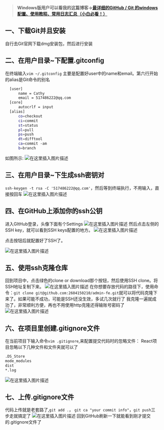 
>**Windows版用户可以看我的这篇博客->[最详细的GitHub / Git 的windows配置、使用教程、常用日志汇总（小白必看！）](https://blog.csdn.net/jal517486222/article/details/79967632)**
## 一、下载Git并且安装
自行去Git官网下载dmg安装包，然后进行安装
## 二、在用户目录~下配置.gitconfig
在终端输入`vim ~/.gitconfig`
主要是配置好user中的name和email。第六行开始的alias是Git命令的别名
```sh
  [user]
      name = Cathy
      email = 517486222@qq.com
  [core]
      autocrlf = input
  [alias]
      co=checkout
      ci=commit
      st=status
      pl=pull
      ps=push
      dt=difftool
      ca=commit -am
      b=branch
```
如图所示:
![在这里插入图片描述](https://img-blog.csdnimg.cn/20190911060943499.png?x-oss-process=image/watermark,type_ZmFuZ3poZW5naGVpdGk,shadow_10,text_aHR0cHM6Ly9ibG9nLmNzZG4ubmV0L2phbDUxNzQ4NjIyMg==,size_16,color_FFFFFF,t_70)
## 三、在用户目录~下生成ssh密钥对
`ssh-keygen -t rsa -C '517486222@qq.com'`，然后等到终端执行，不用输入，直接按回车
![在这里插入图片描述](https://img-blog.csdnimg.cn/20190911061648271.png?x-oss-process=image/watermark,type_ZmFuZ3poZW5naGVpdGk,shadow_10,text_aHR0cHM6Ly9ibG9nLmNzZG4ubmV0L2phbDUxNzQ4NjIyMg==,size_16,color_FFFFFF,t_70)
## 四、在GitHub上添加你的ssh公钥
进入GItHub登录，头像下面有个Settings
![在这里插入图片描述](https://img-blog.csdnimg.cn/20190911061719786.png?x-oss-process=image/watermark,type_ZmFuZ3poZW5naGVpdGk,shadow_10,text_aHR0cHM6Ly9ibG9nLmNzZG4ubmV0L2phbDUxNzQ4NjIyMg==,size_16,color_FFFFFF,t_70)
然后点击左侧的SSH key，就可以看到SSH keys配置的地方。
![在这里插入图片描述](https://img-blog.csdnimg.cn/20190911062001353.png?x-oss-process=image/watermark,type_ZmFuZ3poZW5naGVpdGk,shadow_10,text_aHR0cHM6Ly9ibG9nLmNzZG4ubmV0L2phbDUxNzQ4NjIyMg==,size_16,color_FFFFFF,t_70)

点击按钮后就配置好了SSH了。

![在这里插入图片描述](https://img-blog.csdnimg.cn/20190911061835362.png?x-oss-process=image/watermark,type_ZmFuZ3poZW5naGVpdGk,shadow_10,text_aHR0cHM6Ly9ibG9nLmNzZG4ubmV0L2phbDUxNzQ4NjIyMg==,size_16,color_FFFFFF,t_70)
## 五、使用ssh克隆仓库
回到项目中，点击绿色的clone or download那个按钮，然后使用SSH clone。将SSH地址复制下来。
![在这里插入图片描述](https://img-blog.csdnimg.cn/20190911062118139.png?x-oss-process=image/watermark,type_ZmFuZ3poZW5naGVpdGk,shadow_10,text_aHR0cHM6Ly9ibG9nLmNzZG4ubmV0L2phbDUxNzQ4NjIyMg==,size_16,color_FFFFFF,t_70)
在你想要存放代码的路径下，使用命令：`git clone git@github.com:2604150210/admin-fe.git`就可以将代码克隆下来了。如果可能不成功，可能是SSH还没生效，多试几次就行了
我克隆一遍就成功了，非常顺利方便，再也不用使用http克隆还得输账号密码了
![在这里插入图片描述](https://img-blog.csdnimg.cn/20190911062441950.png?x-oss-process=image/watermark,type_ZmFuZ3poZW5naGVpdGk,shadow_10,text_aHR0cHM6Ly9ibG9nLmNzZG4ubmV0L2phbDUxNzQ4NjIyMg==,size_16,color_FFFFFF,t_70)

## 六、在项目里创建.gitignore文件
在当前项目下输入命令`vim .gitignore`,来配置提交代码时的忽略文件：
React项目忽略以下几种文件和文件夹就可以了
```sh
.DS_Store
mode_modules
dist
*.log
```
![在这里插入图片描述](https://img-blog.csdnimg.cn/2019091106262898.png?x-oss-process=image/watermark,type_ZmFuZ3poZW5naGVpdGk,shadow_10,text_aHR0cHM6Ly9ibG9nLmNzZG4ubmV0L2phbDUxNzQ4NjIyMg==,size_16,color_FFFFFF,t_70)

## 七、上传.gitignore文件
代码上传就是老套路了,`git add .`， `git ca "your commit info"`，`git push`三步走就搞定了
![在这里插入图片描述](https://img-blog.csdnimg.cn/20190911062742745.png?x-oss-process=image/watermark,type_ZmFuZ3poZW5naGVpdGk,shadow_10,text_aHR0cHM6Ly9ibG9nLmNzZG4ubmV0L2phbDUxNzQ4NjIyMg==,size_16,color_FFFFFF,t_70)
回到GitHub刷新一下就能看到刚才提交的.gitignore文件了